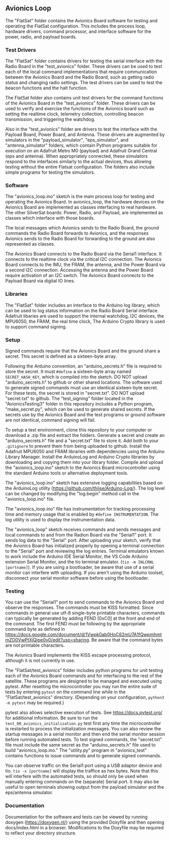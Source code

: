 ## Avionics Loop
The "FlatSat" folder contains the Avionics Board software for testing and operating the FlatSat configuration. 
This includes the process loop, hardware drivers, command processor, and interface software for the power, radio, and payload boards.

### Test Drivers
The "FlatSat" folder contains drivers for testing
the serial interface with the Radio Board in the "test_avionics" folder. These drivers can be used to test each of the local command implementations that require communication between the Avionics Board and the Radio Board, such as getting radio status and changing radio settings. The test drivers can be used to test the beacon functions and the halt function.

The FlatSat folder also contains
unit test drivers for the command functions of the Avionics Board in the "test_avionics" folder. These drivers can be used to verify and exercise the functions of the Avionics board such as setting the realtime clock, telemetry collection, controlling beacon transmission, and triggering the watchdog.

Also in the "test_avionics" folder are drivers to test the interface with the Payload Board, Power Board, and Antenna. These drivers are augmented by simulators in the "payload_simulator", "eps_simulator", and "antenna_simulator" folders, which contain Python programs suitable for execution on an Adafruit Metro M0 (payload) and Adafruit Grand Central (eps and antenna). When appropriately connected, these simulators respond to the interfaces similarly to the actual devices, thus allowing testing without the entire Flatsat configuration. The folders also include simple programs for testing the simulators.

### Software
The "avionics_loop.ino" sketch is the main process loop for testing and operating the Avionics Board. In avionics_loop, the hardware devices on the Avionics Board are implemented as classes interfacing to real hardware. The other SilverSat boards: Power, Radio, and Payload, are implemented as classes which interface with those boards. 

The local messages which Avionics sends to the Radio Board, the ground commands the Radio Board forwards to Avionics, and the responses Avionics sends to the Radio Board for forwarding to the ground are also represented as classes.

The Avionics Board connects to the Radio Board via the Serial1 interface. It connects to the realtime clock via the critical I2C connection. The Avionics Board connects to the IMU, the FRAM, the antenna, and the Power Board via a second I2C connection. Accessing the antenna and the Power Board require activation of an I2C switch. The Avionics Board connects to the Payload Board via digital IO lines.

### Libraries
The "FlatSat" folder includes an interface to the Arduino log library, which can be used to log status information on the Radio Board Serial interface. Adafruit libaries are used to support the internal watchdog, I2C devices, the MPU6050, the FRAM, the real time clock,  The Arduino Crypto library is used to support command signing.

### Setup
Signed commands require that the Avionics Board and the ground share a secret. This secret is defined as a sixteen-byte array. 

Following the Arduino convention, an "arduino_secrets.h" file is required to store the secret. It must ```#define``` a sixteen-byte array named ```SECRET_HASH_KEY```, which is compiled into the sketch. DO NOT upload "arduino_secrets.h" to github or other shared locations. The software used to generate signed commands must use an identical sixteen-byte secret. For these tests, the secret is stored in "secret.txt". DO NOT upload "secret.txt" to github. The "test_signing" folder located in the "AvionicsTesting3" folder in this repository includes a Python program, "make_secret.py", which can be used to generate shared secrets. If the secrets use by the Avionics Board and the test programs or ground software are not identical, command signing will fail.

To setup a test environment, clone this repository to your computer or download a .zip file and extract the folders. Generate a secret and create an "arduino_secrets.h" file and a "secret.txt" file to store it. Add both to your ```.gitignore``` to prevent them from being uploaded to github. Install the Adafruit MPU6050 and FRAM libraries with dependencies using the Arduino Library Manager. Install the ArduinoLog and Arduino Crypto libraries by downloading and copying them into your library folder. Compile and upload the "avionics_loop.ino" sketch to the Avionics Board microcontroller using the standard Arduino tools or alternative deployment tools.

The "avionics_loop.ino" sketch has extensive logging capabilities based on the ArduinoLog utility (https://github.com/thijse/Arduino-Log/). The log level can be changed by modifying the "log.begin" method call in the "avionics_loop.ino" file. 

The "avionics_loop.ino" file has instrumentation for tracking processing time and memory usage that is enabled by ```#define INSTRUMENTATION```. The log utility is used to display the instrumentation data.

The "avionics_loop" sketch receives commands and sends messages and local commands to and from the Radion Board via the "Serial1" port. It sends log data to the "Serial" port. After uploading your sketch, verify that the Avionics Board has initialized properly by opening a terminal connection to the "Serial" port and reviewing the log entries. Terminal emulators known to work include the Arduino IDE Serial Monitor, the VS Code Arduino extension Serial Monitor, and the tio terminal emulator. (```tio -m INLCRNL [portname]```). If you are using a bootloader, be aware that use of
a serial monitor can interfere with uploading. If you aren't using the Arduino toolset, disconnect your serial monitor software before using the bootloader.

### Testing

You can use the "Serial1" port to send commands to the Avionics Board and observe the responses. The commands must be KISS formatted. Since commands in general use utf-8 single-byte printable characters, commands can typically be generated by adding FEND [0xC0] at the front and end of the command. The first FEND must be following by the appropriate command byte as defined in https://docs.google.com/document/d/1Vwpk0ab0HoC62mU7A1fQwpmhmtmZO0VwPtXjQipe0v0/edit?usp=sharing. Be aware that the command bytes are not printable characters.

The Avionics Board implements the KISS escape processing protocol, although it is not currently in use.

The "FlatSat/test_avionics" folder includes python programs for unit testing each of the Avionics Board commands and for interfacing to the rest of the satellite. These programs are designed to be managed and executed using pytest. After resetting the microcontroller you may run the entire suite of tests by entering ```pytest``` on the command line while in the "FlatSat/test_avionics" directory. (Depending on your configuration, ```python3 -m pytest``` may be required.) 

pytest also allows selective execution of tests. See https://docs.pytest.org/ for additional information. Be sure to run the ```test_00_avionics_initialization.py``` test first any time the microcontroller is restarted to process the initialization messages. You can also review the startup messages in a serial monitor and then end the serial monitor session before running automated tests. To test signed commands, the "secret.txt" file must include the same secret as the "arduino_secrets.h" file used to build "avionics_loop.ino." The "utility.py" program in "avionics_test" contains functions to issue commands and to generate signed commands. 

You can observe traffic on the Serial1 port using a USB adaptor device and tio. ```tio -x [portname]``` will display the traffice as hex bytes. Note that this will interfere with the automated tests, so should only be used when manually entering commands on the (separate) Serial port. It may also be useful to open terminals showing output from the payload simulator and the eps/antenna simulator.

### Documentation

Documentation for the software and tests can be viewed by running doxygen (https://doxygen.nl/) using the provided Doxyfile and then opening docs/index.html in a browser. Modifications to the Doxyfile may be required to reflect your directory structure.

